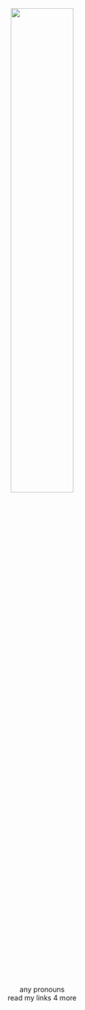 <div align="center">
<img src="https://pbs.twimg.com/media/GTAMdoRWkAArNQb?format=jpg&name=large" width="50%"">
<br>
<br>
any pronouns
<br>
read my links 4 more
<br>
<br>
